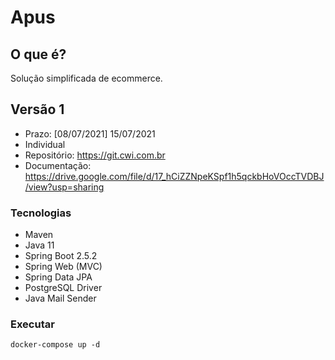 # Apus

## O que é?
Solução simplificada de ecommerce.

## Versão 1
- Prazo: [08/07/2021] 15/07/2021
- Individual
- Repositório: https://git.cwi.com.br
- Documentação: https://drive.google.com/file/d/17_hCiZZNpeKSpf1h5qckbHoVOccTVDBJ/view?usp=sharing

### Tecnologias
- Maven
- Java 11
- Spring Boot 2.5.2
- Spring Web (MVC)
- Spring Data JPA
- PostgreSQL Driver
- Java Mail Sender

### Executar
```ssh
docker-compose up -d
```

